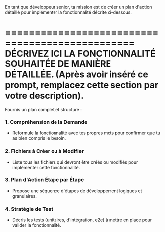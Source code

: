 En tant que développeur senior, ta mission est de créer un plan d'action détaillé pour implémenter la fonctionnalité décrite ci-dessous.

================================================
**DÉCRIVEZ ICI LA FONCTIONNALITÉ SOUHAITÉE DE MANIÈRE DÉTAILLÉE.**
(Après avoir inséré ce prompt, remplacez cette section par votre description).
================================================

Fournis un plan complet et structuré :

### 1. Compréhension de la Demande
- Reformule la fonctionnalité avec tes propres mots pour confirmer que tu as bien compris le besoin.

### 2. Fichiers à Créer ou à Modifier
- Liste tous les fichiers qui devront être créés ou modifiés pour implémenter cette fonctionnalité.

### 3. Plan d'Action Étape par Étape
- Propose une séquence d'étapes de développement logiques et granulaires.

### 4. Stratégie de Test
- Décris les tests (unitaires, d'intégration, e2e) à mettre en place pour valider la fonctionnalité.
